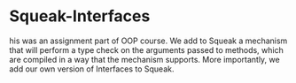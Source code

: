 # Squeak-Interfaces
his was an assignment part of OOP course. We add to Squeak a mechanism that will perform a type check on the arguments passed to methods, which are compiled in a way that the mechanism supports. More importantly, we add our own version of Interfaces to Squeak.
